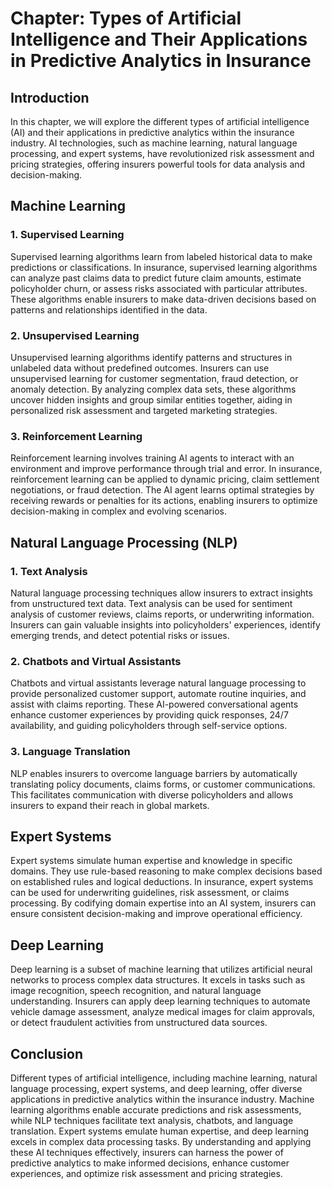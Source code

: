 Chapter: Types of Artificial Intelligence and Their Applications in Predictive Analytics in Insurance
=====================================================================================================

Introduction
------------

In this chapter, we will explore the different types of artificial intelligence (AI) and their applications in predictive analytics within the insurance industry. AI technologies, such as machine learning, natural language processing, and expert systems, have revolutionized risk assessment and pricing strategies, offering insurers powerful tools for data analysis and decision-making.

Machine Learning
----------------

### 1. Supervised Learning

Supervised learning algorithms learn from labeled historical data to make predictions or classifications. In insurance, supervised learning algorithms can analyze past claims data to predict future claim amounts, estimate policyholder churn, or assess risks associated with particular attributes. These algorithms enable insurers to make data-driven decisions based on patterns and relationships identified in the data.

### 2. Unsupervised Learning

Unsupervised learning algorithms identify patterns and structures in unlabeled data without predefined outcomes. Insurers can use unsupervised learning for customer segmentation, fraud detection, or anomaly detection. By analyzing complex data sets, these algorithms uncover hidden insights and group similar entities together, aiding in personalized risk assessment and targeted marketing strategies.

### 3. Reinforcement Learning

Reinforcement learning involves training AI agents to interact with an environment and improve performance through trial and error. In insurance, reinforcement learning can be applied to dynamic pricing, claim settlement negotiations, or fraud detection. The AI agent learns optimal strategies by receiving rewards or penalties for its actions, enabling insurers to optimize decision-making in complex and evolving scenarios.

Natural Language Processing (NLP)
---------------------------------

### 1. Text Analysis

Natural language processing techniques allow insurers to extract insights from unstructured text data. Text analysis can be used for sentiment analysis of customer reviews, claims reports, or underwriting information. Insurers can gain valuable insights into policyholders' experiences, identify emerging trends, and detect potential risks or issues.

### 2. Chatbots and Virtual Assistants

Chatbots and virtual assistants leverage natural language processing to provide personalized customer support, automate routine inquiries, and assist with claims reporting. These AI-powered conversational agents enhance customer experiences by providing quick responses, 24/7 availability, and guiding policyholders through self-service options.

### 3. Language Translation

NLP enables insurers to overcome language barriers by automatically translating policy documents, claims forms, or customer communications. This facilitates communication with diverse policyholders and allows insurers to expand their reach in global markets.

Expert Systems
--------------

Expert systems simulate human expertise and knowledge in specific domains. They use rule-based reasoning to make complex decisions based on established rules and logical deductions. In insurance, expert systems can be used for underwriting guidelines, risk assessment, or claims processing. By codifying domain expertise into an AI system, insurers can ensure consistent decision-making and improve operational efficiency.

Deep Learning
-------------

Deep learning is a subset of machine learning that utilizes artificial neural networks to process complex data structures. It excels in tasks such as image recognition, speech recognition, and natural language understanding. Insurers can apply deep learning techniques to automate vehicle damage assessment, analyze medical images for claim approvals, or detect fraudulent activities from unstructured data sources.

Conclusion
----------

Different types of artificial intelligence, including machine learning, natural language processing, expert systems, and deep learning, offer diverse applications in predictive analytics within the insurance industry. Machine learning algorithms enable accurate predictions and risk assessments, while NLP techniques facilitate text analysis, chatbots, and language translation. Expert systems emulate human expertise, and deep learning excels in complex data processing tasks. By understanding and applying these AI techniques effectively, insurers can harness the power of predictive analytics to make informed decisions, enhance customer experiences, and optimize risk assessment and pricing strategies.
